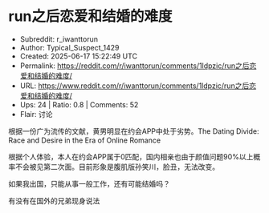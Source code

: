 # run之后恋爱和结婚的难度

- Subreddit: r_iwanttorun
- Author: Typical_Suspect_1429
- Created: 2025-06-17 15:22:49 UTC
- Permalink: https://reddit.com/r/iwanttorun/comments/1ldpzic/run之后恋爱和结婚的难度/
- URL: https://www.reddit.com/r/iwanttorun/comments/1ldpzic/run之后恋爱和结婚的难度/
- Ups: 24 | Ratio: 0.8 | Comments: 52
- Flair: 讨论


根据一份广为流传的文献，黄男明显在约会APP中处于劣势。The Dating Divide:
Race and Desire in the Era of Online Romance

根据个人体验，本人在约会APP属于0匹配，国内相亲也由于颜值问题90%以上概率不会被见第二次面。目前形象是腹肌版孙笑川，脸丑，无法改变。

如果我出国，只能从事一般工作，还有可能结婚吗？

有没有在国外的兄弟现身说法

